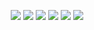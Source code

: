 <p align="center">
  <img src="https://img.shields.io/github/watchers/Ledgerbiggg/Ledgerbiggg">
  <img src="https://img.shields.io/github/stars/Ledgerbiggg/Ledgerbiggg">
  <img src="https://img.shields.io/github/forks/Ledgerbiggg/Ledgerbiggg">
  <img src="https://img.shields.io/github/issues/Ledgerbiggg/Ledgerbiggg">
  <img src="https://img.shields.io/github/license/Ledgerbiggg/Ledgerbiggg">
  <img src="https://img.shields.io/github/contributors/Ledgerbiggg/Ledgerbiggg">
</p>